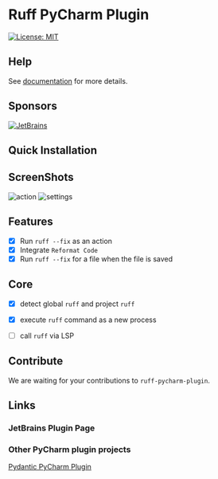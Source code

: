# Ruff PyCharm Plugin
[![License: MIT](https://img.shields.io/badge/License-MIT-yellow.svg)](https://opensource.org/licenses/MIT)


## Help
See [documentation](https://koxudaxi.github.io/ruff-pycharm-plugin/) for more details.

## Sponsors
[![JetBrains](https://avatars.githubusercontent.com/u/60931315?s=200&v=4)](https://github.com/JetBrainsOfficial)


## Quick Installation

## ScreenShots
![action](https://raw.githubusercontent.com/koxudaxi/ruff-pycharm-plugin/main/docs/action.png)
![settings](https://raw.githubusercontent.com/koxudaxi/ruff-pycharm-plugin/main/docs/settings.png)

<!-- Plugin description -->
## Features
- [x] Run `ruff --fix` as an action
- [x] Integrate `Reformat Code`
- [x] Run `ruff --fix` for a file when the file is saved

## Core
- [x] detect global `ruff` and project `ruff`
- [x] execute `ruff` command as a new process
- [ ] call `ruff` via LSP


<!-- Plugin description end -->

## Contribute
We are waiting for your contributions to `ruff-pycharm-plugin`.


## Links
### JetBrains Plugin Page

### Other PyCharm plugin projects
[Pydantic PyCharm Plugin](https://github.com/koxudaxi/pydantic-pycharm-plugin/)

